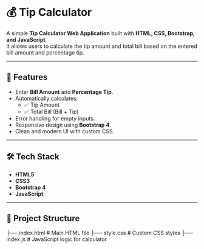 # 💰 Tip Calculator

A simple **Tip Calculator Web Application** built with **HTML, CSS, Bootstrap, and JavaScript**.  
It allows users to calculate the tip amount and total bill based on the entered bill amount and percentage tip.

---

## 🚀 Features
- Enter **Bill Amount** and **Percentage Tip**.
- Automatically calculates:
  - ✅ Tip Amount  
  - ✅ Total Bill (Bill + Tip)
- Error handling for empty inputs.
- Responsive design using **Bootstrap 4**.
- Clean and modern UI with custom CSS.

---

## 🛠️ Tech Stack
- **HTML5**
- **CSS3**
- **Bootstrap 4**
- **JavaScript**

---

## 📂 Project Structure
├── index.html # Main HTML file
├── style.css # Custom CSS styles
├── index.js # JavaScript logic for calculator


